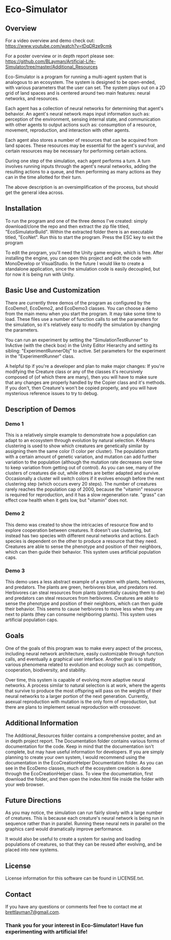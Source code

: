 # Eco-Simulator

## Overview

For a video overview and demo check out: https://www.youtube.com/watch?v=tDqDRze9cmk

For a poster overview or in depth report please see: https://github.com/BLayman/Artificial-Life-Simulator/tree/master/Additional_Resources

Eco-Simulator is a program for running a multi-agent system that is analogous to an ecosystem. The system is designed to be
open-ended, with various parameters that the user can set. The system plays out on a 2D grid of land spaces and is centered around two main
features: neural networks, and resources.

Each agent has a collection of neural networks for determining that agent's behavior. An agent's neural network maps input information
such as: perception of the environment, sensing internal state, and communication with other agents to output actions such as: consumption
of a resource, movement, reproduction, and interaction with other agents.

Each agent also stores a number of resources that can be acquired from land spaces. These resources may be essential for the agent's
survival, and certain resources may be necessary for performing certain actions.

During one step of the simulation, each agent performs a turn. A turn involves running inputs through the agent's neural networks,
adding the resulting actions to a queue, and then performing as many actions as they can in the time allotted for their turn.

The above description is an oversimplification of the process, but should get the general idea across.

## Installation

To run the program and one of the three demos I've created: simply download/clone the repo and then extract the zip file titled, "EcoSimulatorBuild". Within the extracted folder there is an executable titled, "EcoNet". Run this to start the program. Press the ESC key to exit the program

To edit the program, you'll need the Unity game engine, which is free. After installing the engine, you can open this project and edit the code with MonoDevelop or VisualStudio. In the future I would like to create a standalone application, since the simulation code is easily decoupled, but for now it is being run with Unity.

## Basic Use and Customization

There are currently three demos of the program as configured by the EcoDemo1, EcoDemo2, and EcoDemo3 classes. You can choose a demo from the main menu when you start the program. It may take some time to load. These files use a number of function calls to set the parameters for the simulation, so it's relatively easy to modify the simulation by changing the parameters.

You can run an experiment by setting the "SimulationTestRunner" to InActive (with the check box) in the Unity Editor Hierarchy and setting its sibling: "ExperimentRunnerObj" to active. Set parameters for the experiment in the "ExperimentRunner" class.

A helpful tip if you're a developer and plan to make major changes: If you're modifying the Creature class or any of the classes it's recursively composed of (of which there are many), then you will have to make sure that any changes are properly handled by the Copier class and it's methods. If you don't, then Creature's won't be copied properly, and you will have mysterious reference issues to try to debug.

## Description of Demos

### Demo 1

This is a relatively simple example to demonstrate how a population can adapt to an ecosystem through evolution by natural selection. K-Means clustering is used to show which creatures are genetically similar by assigning them the same color (1 color per cluster). The population starts with a certain amount of genetic variation, and mutation can add further variation to the population (although the mutation rate decreases over time to keep variation from getting out of control). As you can see, many of the clusters of creatures die out, while others are better adapted and survive. Occasionally a cluster will switch colors if it evolves enough before the next clustering step (which occurs every 20 steps). The number of creatures rarely reaches the population cap of 2000, because the "vitamin" resource is required for reproduction, and it has a slow regeneration rate. "grass" can effect cow health when it gets low, but "vitamin" does not.

### Demo 2

This demo was created to show the intricacies of resource flow and to explore cooperation between creatures. It doesn't use clustering, but instead has two species with different neural networks and actions. Each species is dependent on the other to produce a resource that they need. Creatures are able to sense the phenotype and position of their neighbors, which can then guide their behavior. This system uses artificial population caps.

### Demo 3

This demo uses a less abstract example of a system with plants, herbivores, and predators. The plants are green, herbivores blue, and predators red. Herbivores can steal resources from plants (potentially causing them to die) and predators can steal resources from herbivores. Creatures are able to sense the phenotype and position of their neighbors, which can then guide their behavior. This seems to cause herbivores to move less when they are next to plants (they can consume neighboring plants). This system uses artificial population caps.

## Goals

One of the goals of this program was to make every aspect of the process, including neural network architecture, easily customizable through function calls, and eventually a graphical user interface. Another goal is to study various phenomena related to evolution and ecology such as: competition, cooperation, biodiversity, and stability.

Over time, this system is capable of evolving more adaptive neural networks. A process similar to natural selection is at work, where the
agents that survive to produce the most offspring will pass on the weights of their neural networks to a larger portion of the next generation.
Currently, asexual reproduction with mutation is the only form of reproduction, but there are plans to implement sexual reproduction with
crossover.

## Additional Information

The Additional_Resources folder contains a comprehensive poster, and an in depth project report. The Documentation folder contains various forms of documentation for the code. Keep in mind that the documentation isn't complete, but may have useful information for developers. If you are simply planning to create your own system, I would recommend using the documentation in the EcoCreationHelper Documentation folder. As you can see in the EcoDemo classes, much of the ecosystem creation is done through the EcoCreationHelper class. To view the documentation, first download the folder, and then open the index.html file inside the folder with your web browser.

## Future Directions

As you may notice, the simulation can run fairly slowly with a large number of creatures. This is because each creature's neural network is being run in sequence rather than in parallel. Running these neural nets in parallel on the graphics card would dramatically improve performance.

It would also be useful to create a system for saving and loading populations of creatures, so that they can be reused after evolving, and be placed into new systems.

## License
License information for this software can be found in LICENSE.txt.

## Contact
If you have any questions or comments feel free to contact me at brettlayman7@gmail.com.

### Thank you for your interest in Eco-Simulator! Have fun experimenting with artificial life!
